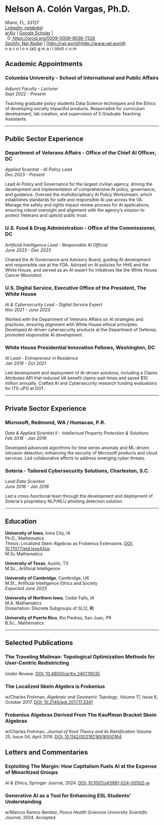# Nelson A. Colón Vargas, Ph.D.

Miami, FL, 33127   
[LinkedIn: nelabdiel](https://www.linkedin.com/in/nelabdiel/)   
[arXiv](https://arxiv.org/a/colonvargas_n_1.html) | [Google Scholar](https://scholar.google.com/citations?user=tz58e2QAAAAJ) |  
   <a
    id="cy-effective-orcid-url"
    class="underline"
     href="https://orcid.org/0009-0009-9038-7328"
     target="orcid.widget"
     rel="me noopener noreferrer"
     style="vertical-align: top">
     <img
        src="https://orcid.org/sites/default/files/images/orcid_16x16.png"
        style="width: 1em; margin-inline-start: 0.5em"
        alt="ORCID iD icon"/>
      https://orcid.org/0009-0009-9038-7328
    </a>  
[Spotify: Nel Abdiel](https://open.spotify.com/artist/73T51R2Kids9OM2jf3TxPG) | [http://nel.world](http://www.nel.world)  
n a c o l o n (at) g m a i l (dot) c o m  



## Academic Appointments



### Columbia University - School of International and Public Affairs
*Adjunct Faculty - Lecturer*  
*Sept 2022 - Present*

Teaching graduate policy students Data Science techniques and the Ethics of developing socially impactful products. Responsible for curriculum development, lab creation, and supervision of 5 Graduate Teaching Assistants.

<hr>

## Public Sector Experience



### Department of Veterans Affairs - Office of the Chief AI Officer, DC
*Applied Scientist - AI Policy Lead*  
*Dec 2023 - Present*

Lead AI Policy and Governance for the largest civilian agency, driving the development and implementation of comprehensive AI policy, governance, and guidance. Oversee the multidisciplinary AI Policy Workstream, which establishes standards for safe and responsible AI use across the VA. Manage the safety and rights impact review process for AI applications, ensuring robust oversight and alignment with the agency’s mission to protect Veterans and uphold public trust.


### U.S. Food & Drug Administration - Office of the Commissioner, DC
*Artificial Intelligence Lead - Responsible AI Official*  
*June 2023 - Dec 2023*

Chaired the AI Governance and Advisory Board, guiding AI development and responsible use at the FDA. Advised on AI policies for HHS and the White House, and served as an AI expert for initiatives like the White House Cancer Moonshot.



### U.S. Digital Service, Executive Office of the President, The White House
*AI & Cybersecurity Lead - Digital Service Expert*  
*Nov 2021 - June 2023*

Worked with the Department of Veterans Affairs on AI strategies and practices, ensuring alignment with White House ethical principles. Developed AI-driven cybersecurity products at the Department of Defense, promoted responsible AI development.


### White House Presidential Innovation Fellows, Washington, DC
*AI Lead - Entrepreneur in Residence*  
*Jan 2019 - Oct 2021*

Led development and deployment of AI-driven solutions, including a Claims Attributes API that reduced VA benefit claims wait times and saved $10 million annually. Crafted AI and Cybersecurity research funding evaluations for ITS-JPO at DOT.

<hr>

## Private Sector Experience


### Microsoft, Redmond, WA / Humacao, P.R.
*Data & Applied Scientist II - Intellectual Property Protection & Solutions*  
*Feb 2018 - Jan 2019*

Developed advanced algorithms for time series anomaly and ML-driven intrusion detection, enhancing the security of Microsoft products and cloud services. Led collaborative efforts to address emerging cyber threats.


### Soteria - Tailored Cybersecurity Solutions, Charleston, S.C.
*Lead Data Scientist*  
*June 2016 - Jan 2018*

Led a cross-functional team through the development and deployment of Soteria's proprietary NLP/NLU phishing detection solution.

<hr>

## Education


**University of Iowa**, Iowa City, IA  
Ph.D., Mathematics  
Thesis: Localized Skein Algebras as Frobenius Extensions. [DOI: 10.17077/etd.lxsp43cp](https://doi.org/10.17077/etd.lxsp43cp)  
M.Sc Mathematics

**University of Texas**, Austin, TX  
M.Sc., Artificial Intelligence  

**University of Cambridge**, Cambridge, UK  
M.St., Artificial Intelligence Ethics and Society  
*Expected June 2025*

**University of Northern Iowa**, Cedar Falls, IA  
M.A. Mathamatics  
Dissertation: Discrete Subgroups of SL(2, **R**)  

**University of Puerto Rico**, Rio Piedras, San Juan, PR  
B.Sc., Mathematics  

<hr>

## Selected Publications


### The Traveling Mailman: Topological Optimization Methods for User-Centric Redistricting
*Under Review*. [DOI: 10.48550/arXiv.2407.19535](https://arxiv.org/abs/2407.19535)

### The Localized Skein Algebra is Frobenius
w/Charles Frohman, *Algebraic and Geometric Topology*, Volume 17, Issue 6, October 2017. [DOI: 10.2140/agt.2017.17.3341](https://doi.org/10.2140/agt.2017.17.3341)

### Frobenius Algebras Derived From The Kauffman Bracket Skein Algebras
w/Charles Frohman, *Journal of Knot Theory and its Ramification* Volume 25, Issue 04, April 2016. [DOI: 10.1142/S0218216516500164](https://doi.org/10.1142/S0218216516500164)


## Letters and Commentaries


### Exploiting The Margin: How Capitalism Fuels AI at the Expense of Minoritized Groups
*AI & Ethics*, Springer Journal, 2024. [DOI: 10.1007/s43681-024-00502-w](https://link.springer.com/content/pdf/10.1007/s43681-024-00502-w)

### Generative AI as a Tool for Enhancing ESL Students' Understanding
w/Marcos Ramos-Benitez, *Ponce Health Sciences University Scientific Journal*, 2024. Accepted.

